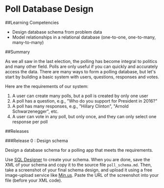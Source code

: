 # Poll Database Design 
 
##Learning Competencies 

* Design database schema from problem data
* Model relationships in a relational database (one-to-one, one-to-many, many-to-many)

##Summary 

 As we all saw in the last election, the polling has become integral to politics and many other field.  Polls are only useful if you can quickly and accurately access the data.  There are many ways to form a polling database, but let's start by building a basic system with users, questions, responses and votes. 

Here are the requirements of our system: 

1. A user can create many polls, but a poll is created by only one user
2. A poll has a question, e.g., "Who do you support for President in 2016?"
3. A poll has many responses, e.g., "Hillary Clinton", "Arnold Schwarzenegger", etc.
4. A user can vote in any poll, but only once, and they can only select one response per poll

##Releases

###Release 0 : Design schema

Design a database schema for a polling app that meets the requirements.
 

Use [SQL Designer][] to create your schema.  When you are done, save the XML of your schema and copy it to the source file `poll_schema.md`. Then, take a screenshot of your final schema design, and upload it using a free image-upload service like [Min.us](http://minus.com).  Paste the URL of the screenshot into your file (before your XML code). 

<!-- ##Optimize Your Learning  -->


[SQL Designer]: https://schemadesigner.devbootcamp.com/
